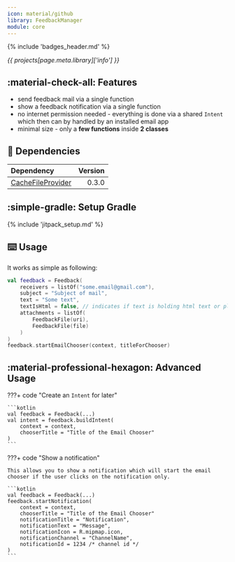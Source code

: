```yaml
---
icon: material/github
library: FeedbackManager
module: core
---
```


{% include 'badges_header.md' %}

<i>{{ projects[page.meta.library]['info'] }}</i>

## :material-check-all: Features

* send feedback mail via a single function
* show a feedback notification via a single function
* no internet permission needed - everything is done via a shared `Intent` which then can by handled by an installed email app
* minimal size - only a **few functions** inside **2 classes**

## :link: Dependencies

| Dependency | Version |
|:-|-:|
| [CacheFileProvider](https://github.com/MFlisar/CacheFileProvider) | 0.3.0 |

## :simple-gradle: Setup Gradle

{% include 'jitpack_setup.md' %}

## :keyboard: Usage

It works as simple as following:

```kotlin
val feedback = Feedback(
    receivers = listOf("some.email@gmail.com"),
    subject = "Subject of mail",
    text = "Some text",
    textIsHtml = false, // indicates if text is holding html text or plain texz
    attachments = listOf(
        FeedbackFile(uri),
        FeedbackFile(file)
    )
)
feedback.startEmailChooser(context, titleForChooser)
```

## :material-professional-hexagon: Advanced Usage

???+ code "Create an `Intent` for later"

    ```kotlin
    val feedback = Feedback(...)
    val intent = feedback.buildIntent(
        context = context,
        chooserTitle = "Title of the Email Chooser"
    )
    ```

???+ code "Show a notification"

    This allows you to show a notification which will start the email chooser if the user clicks on the notification only.

    ```kotlin
    val feedback = Feedback(...)
    feedback.startNotification(
        context = context,
        chooserTitle = "Title of the Email Chooser"
        notificationTitle = "Notification",
        notificationText = "Message",
        notificationIcon = R.mipmap.icon,
        notificationChannel = "ChannelName",
        notificationId = 1234 /* channel id */
    )
    ```